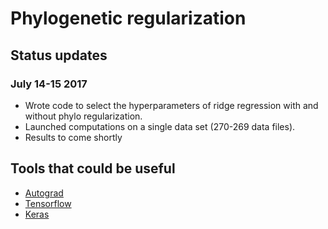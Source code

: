# Phylogenetic regularization

## Status updates

### July 14-15 2017

* Wrote code to select the hyperparameters of ridge regression with and without phylo regularization.
* Launched computations on a single data set (270-269 data files).
* Results to come shortly


## Tools that could be useful

* [Autograd](https://github.com/HIPS/autograd)
* [Tensorflow](https://www.tensorflow.org/)
* [Keras](https://keras.io/)
